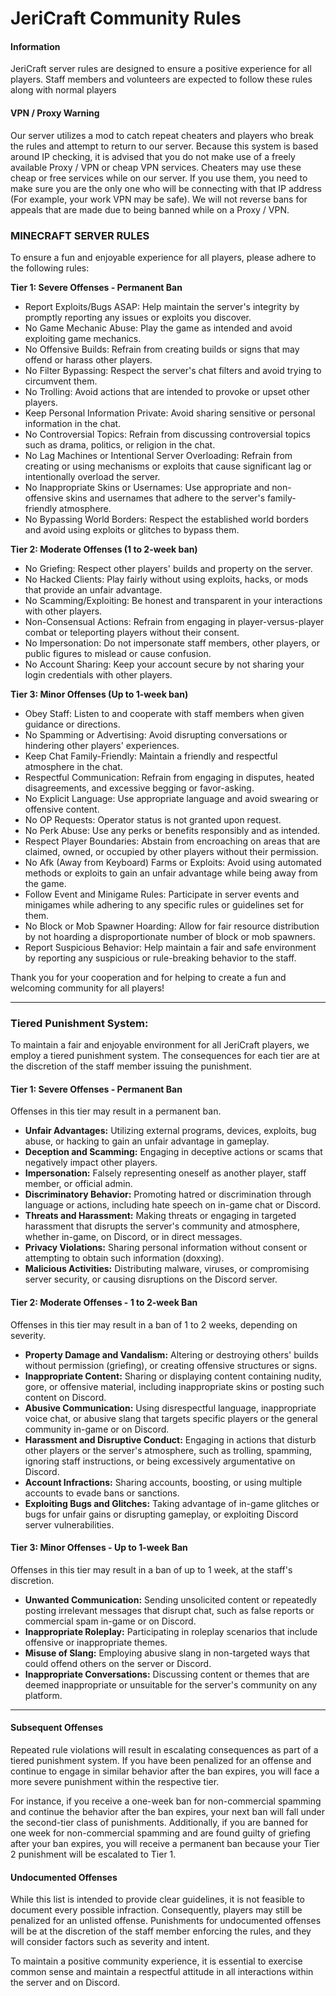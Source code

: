 # JeriCraft Community Rules

#### Information

JeriCraft server rules are designed to ensure a positive experience for all players. Staff members and volunteers are
expected to follow these rules along with normal players

#### VPN / Proxy Warning

Our server utilizes a mod to catch repeat cheaters and players who break the rules and attempt to return to our server.
Because this system is based around IP checking, it is advised that you do not make use of a freely available Proxy /
VPN or cheap VPN services. Cheaters may use these cheap or free services while on our server. If you use them, you need
to make sure you are the only one who will be connecting with that IP address (For example, your work VPN may be safe).
We will not reverse bans for appeals that are made due to being banned while on a Proxy / VPN.

### MINECRAFT SERVER RULES
To ensure a fun and enjoyable experience for all players, please adhere to the following rules:

**Tier 1: Severe Offenses - Permanent Ban**
- Report Exploits/Bugs ASAP: Help maintain the server's integrity by promptly reporting any issues or exploits you discover.
- No Game Mechanic Abuse: Play the game as intended and avoid exploiting game mechanics.
- No Offensive Builds: Refrain from creating builds or signs that may offend or harass other players.
- No Filter Bypassing: Respect the server's chat filters and avoid trying to circumvent them.
- No Trolling: Avoid actions that are intended to provoke or upset other players.
- Keep Personal Information Private: Avoid sharing sensitive or personal information in the chat.
- No Controversial Topics: Refrain from discussing controversial topics such as drama, politics, or religion in the chat.
- No Lag Machines or Intentional Server Overloading: Refrain from creating or using mechanisms or exploits that cause significant lag or intentionally overload the server.
- No Inappropriate Skins or Usernames: Use appropriate and non-offensive skins and usernames that adhere to the server's family-friendly atmosphere.
- No Bypassing World Borders: Respect the established world borders and avoid using exploits or glitches to bypass them.

**Tier 2: Moderate Offenses (1 to 2-week ban)**
- No Griefing: Respect other players' builds and property on the server.
- No Hacked Clients: Play fairly without using exploits, hacks, or mods that provide an unfair advantage.
- No Scamming/Exploiting: Be honest and transparent in your interactions with other players.
- Non-Consensual Actions: Refrain from engaging in player-versus-player combat or teleporting players without their consent.
- No Impersonation: Do not impersonate staff members, other players, or public figures to mislead or cause confusion.
- No Account Sharing: Keep your account secure by not sharing your login credentials with other players.

**Tier 3: Minor Offenses (Up to 1-week ban)**
- Obey Staff: Listen to and cooperate with staff members when given guidance or directions.
- No Spamming or Advertising: Avoid disrupting conversations or hindering other players' experiences.
- Keep Chat Family-Friendly: Maintain a friendly and respectful atmosphere in the chat.
- Respectful Communication: Refrain from engaging in disputes, heated disagreements, and excessive begging or favor-asking.
- No Explicit Language: Use appropriate language and avoid swearing or offensive content.
- No OP Requests: Operator status is not granted upon request.
- No Perk Abuse: Use any perks or benefits responsibly and as intended.
- Respect Player Boundaries: Abstain from encroaching on areas that are claimed, owned, or occupied by other players without their permission.
- No Afk (Away from Keyboard) Farms or Exploits: Avoid using automated methods or exploits to gain an unfair advantage while being away from the game.
- Follow Event and Minigame Rules: Participate in server events and minigames while adhering to any specific rules or guidelines set for them.
- No Block or Mob Spawner Hoarding: Allow for fair resource distribution by not hoarding a disproportionate number of block or mob spawners.
- Report Suspicious Behavior: Help maintain a fair and safe environment by reporting any suspicious or rule-breaking behavior to the staff.

Thank you for your cooperation and for helping to create a fun and welcoming community for all players!

---

### Tiered Punishment System:
To maintain a fair and enjoyable environment for all JeriCraft players, we employ a tiered punishment system. The consequences for each tier are at the discretion of the staff member issuing the punishment.

#### Tier 1: Severe Offenses - Permanent Ban

Offenses in this tier may result in a permanent ban.

- **Unfair Advantages:** Utilizing external programs, devices, exploits, bug abuse, or hacking to gain an unfair advantage in gameplay.
- **Deception and Scamming:** Engaging in deceptive actions or scams that negatively impact other players.
- **Impersonation:** Falsely representing oneself as another player, staff member, or official admin.
- **Discriminatory Behavior:** Promoting hatred or discrimination through language or actions, including hate speech on in-game chat or Discord.
- **Threats and Harassment:** Making threats or engaging in targeted harassment that disrupts the server's community and atmosphere, whether in-game, on Discord, or in direct messages.
- **Privacy Violations:** Sharing personal information without consent or attempting to obtain such information (doxxing).
- **Malicious Activities:** Distributing malware, viruses, or compromising server security, or causing disruptions on the Discord server.

#### Tier 2: Moderate Offenses - 1 to 2-week Ban

Offenses in this tier may result in a ban of 1 to 2 weeks, depending on severity.

- **Property Damage and Vandalism:** Altering or destroying others' builds without permission (griefing), or creating offensive structures or signs.
- **Inappropriate Content:** Sharing or displaying content containing nudity, gore, or offensive material, including inappropriate skins or posting such content on Discord.
- **Abusive Communication:** Using disrespectful language, inappropriate voice chat, or abusive slang that targets specific players or the general community in-game or on Discord.
- **Harassment and Disruptive Conduct:** Engaging in actions that disturb other players or the server's atmosphere, such as trolling, spamming, ignoring staff instructions, or being excessively argumentative on Discord.
- **Account Infractions:** Sharing accounts, boosting, or using multiple accounts to evade bans or sanctions.
- **Exploiting Bugs and Glitches:** Taking advantage of in-game glitches or bugs for unfair gains or disrupting gameplay, or exploiting Discord server vulnerabilities.

#### Tier 3: Minor Offenses - Up to 1-week Ban

Offenses in this tier may result in a ban of up to 1 week, at the staff's discretion.

- **Unwanted Communication:** Sending unsolicited content or repeatedly posting irrelevant messages that disrupt chat, such as false reports or commercial spam in-game or on Discord.
- **Inappropriate Roleplay:** Participating in roleplay scenarios that include offensive or inappropriate themes.
- **Misuse of Slang:** Employing abusive slang in non-targeted ways that could offend others on the server or Discord.
- **Inappropriate Conversations:** Discussing content or themes that are deemed inappropriate or unsuitable for the server's community on any platform.

---

#### Subsequent Offenses
Repeated rule violations will result in escalating consequences as part of a tiered punishment system. If you have been penalized for an offense and continue to engage in similar behavior after the ban expires, you will face a more severe punishment within the respective tier.

For instance, if you receive a one-week ban for non-commercial spamming and continue the behavior after the ban expires, your next ban will fall under the second-tier class of punishments. Additionally, if you are banned for one week for non-commercial spamming and are found guilty of griefing after your ban expires, you will receive a permanent ban because your Tier 2 punishment will be escalated to Tier 1.

#### Undocumented Offenses
While this list is intended to provide clear guidelines, it is not feasible to document every possible infraction. Consequently, players may still be penalized for an unlisted offense. Punishments for undocumented offenses will be at the discretion of the staff member enforcing the rules, and they will consider factors such as severity and intent.

To maintain a positive community experience, it is essential to exercise common sense and maintain a respectful attitude in all interactions within the server and on Discord.